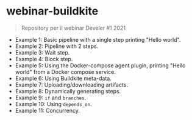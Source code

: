 # webinar-buildkite

> Repository per il webinar Develer #1 2021

- Example 1: Basic pipeline with a single step printing "Hello world".
- Example 2: Pipeline with 2 steps.
- Example 3: Wait step.
- Example 4: Block step.
- Example 5: Using the Docker-compose agent plugin, printing "Hello world" from a Docker compose service.
- Example 6: Using Buildkite meta-data.
- Example 7: Uploading/downloading artifacts.
- Example 8: Dynamically generating steps.
- Example 9: `if` and `branches`.
- Example 10: Using `depends_on`.
- Example 11: Concurrency.